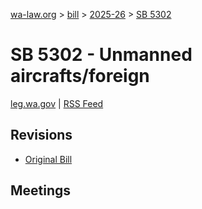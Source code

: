 [wa-law.org](/) > [bill](/bill/) > [2025-26](/bill/2025-26/) > [SB 5302](/bill/2025-26/sb/5302/)

# SB 5302 - Unmanned aircrafts/foreign
[leg.wa.gov](https://app.leg.wa.gov/billsummary?BillNumber=5302&Year=2025&Initiative=false) | [RSS Feed](./rss.xml)

## Revisions
* [Original Bill](1/)

## Meetings